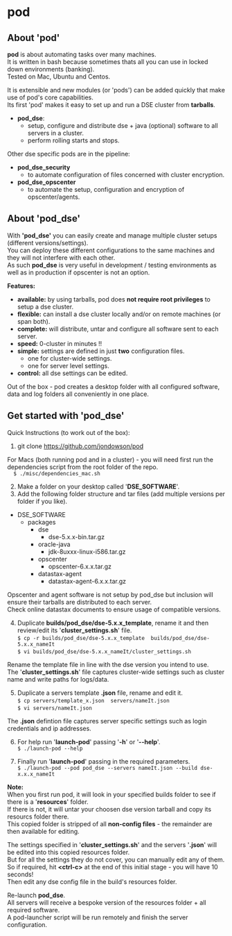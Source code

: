 # pod

## About 'pod'

**pod** is about automating tasks over many machines.    
It is written in bash because sometimes thats all you can use in locked down environments (banking).    
Tested on Mac, Ubuntu and Centos.    
   
It is extensible and new modules (or 'pods') can be added quickly that make use of pod's core capabilities.  
Its first 'pod' makes it easy to set up and run a DSE cluster from **tarballs**.  
- **pod_dse**:    
    - setup, configure and distribute dse + java (optional) software to all servers in a cluster.    
    - perform rolling starts and stops.            

Other dse specific pods are in the pipeline:    
- **pod_dse_security**    
    - to automate configuration of files concerned with cluster encryption.    
- **pod_dse_opscenter**    
    - to automate the setup, configuration and encryption of opscenter/agents.    

## About 'pod_dse'  

With **'pod_dse'** you can easily create and manage multiple cluster setups (different versions/settings).     
You can deploy these different configurations to the same machines and they will not interfere with each other.  
As such **pod_dse** is very useful in development / testing environments as well as in production if opscenter is not an option.  

**Features:**    
- **available:** by using tarballs, pod does **not require root privileges** to setup a dse cluster.    
- **flexible:** can install a dse cluster locally and/or on remote machines (or span both).     
- **complete:** will distribute, untar and configure all software sent to each server.    
- **speed:** 0-cluster in minutes !!
- **simple:** settings are defined in just **two** configuration files.    
    -  one for cluster-wide settings.    
    -  one for server level settings.    
- **control:** all dse settings can be edited.     

Out of the box - pod creates a desktop folder with all configured software, data and log folders all conveniently in one place.  
    
## Get started with 'pod_dse'   

Quick Instructions (to work out of the box):  

1) git clone https://github.com/jondowson/pod  

For Macs (both running pod and in a cluster) - you will need first run the dependencies script from the root folder of the repo.  
`  
$ ./misc/dependencies_mac.sh
`     

2) Make a folder on your desktop called '**DSE_SOFTWARE**'.  
3) Add the following folder structure and tar files (add multiple versions per folder if you like).

- DSE_SOFTWARE  
  - packages  
    - dse
      - dse-5.x.x-bin.tar.gz  
    - oracle-java  
      - jdk-8uxxx-linux-i586.tar.gz
    - opscenter    
      - opscenter-6.x.x.tar.gz    
    - datastax-agent    
      - datastax-agent-6.x.x.tar.gz     

Opscenter and agent software is not setup by pod_dse but inclusion will ensure their tarballs are distributed to each server.     
Check online datastax documents to ensure usage of compatible versions.      

4) Duplicate **builds/pod_dse/dse-5.x.x_template**, rename it and then review/edit its '**cluster_settings.sh**' file.    
`
$ cp -r builds/pod_dse/dse-5.x.x_template  builds/pod_dse/dse-5.x.x_nameIt  
`  
`
$ vi builds/pod_dse/dse-5.x.x_nameIt/cluster_settings.sh    
`   

Rename the template file in line with the dse version you intend to use.    
The '**cluster_settings.sh**' file captures cluster-wide settings such as cluster name and write paths for logs/data.    


5) Duplicate a servers template **.json** file, rename and edit it.  
`
$ cp servers/template_x.json  servers/nameIt.json  
`  
`
$ vi servers/nameIt.json    
`     

The **.json** defintion file captures server specific settings such as login credentials and ip addresses.    
    
6) For help run '**launch-pod**' passing '**-h**' or '**--help**'.  
`
$ ./launch-pod --help    
`    
    
7) Finally run '**launch-pod**' passing in the required parameters.  
`
$ ./launch-pod --pod pod_dse --servers nameIt.json --build dse-x.x.x_nameIt    
`

**Note:**    
When you first run pod, it will look in your specified builds folder to see if there is a '**resources**' folder.    
If there is not, it will untar your choosen dse version tarball and copy its resourcs folder there.    
This copied folder is stripped of all **non-config files** - the remainder are then available for editing.    

The settings specified in '**cluster_settings.sh**' and the servers '**.json**' will be edited into this copied resources folder.    
But for all the settings they do not cover, you can manually edit any of them.    
So if required, hit **\<ctrl-c\>** at the end of this initial stage - you will have 10 seconds!   
Then edit any dse config file in the build's resources folder.    

Re-launch **pod_dse**.    
All servers will receive a bespoke version of the resources folder + all required software.     
A pod-launcher script will be run remotely and finish the server configuration.    
   
